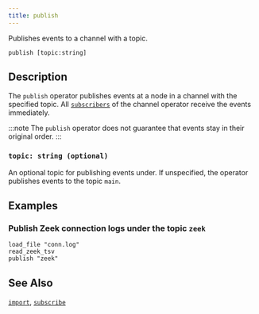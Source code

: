 ```yaml
---
title: publish
---
```


Publishes events to a channel with a topic.

```tql
publish [topic:string]
```
## Description

The `publish` operator publishes events at a node in a channel with the
specified topic. All [`subscribers`](/reference/operators/subscribe) of the channel operator
receive the events immediately.

:::note
The `publish` operator does not guarantee that events stay in their
original order.
:::

### `topic: string (optional)`

An optional topic for publishing events under. If unspecified, the operator
publishes events to the topic `main`.

## Examples

### Publish Zeek connection logs under the topic `zeek`

```tql
load_file "conn.log"
read_zeek_tsv
publish "zeek"
```

## See Also

[`import`](/reference/operators/import),
[`subscribe`](/reference/operators/subscribe)
